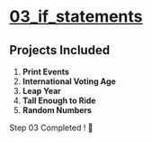 # **[03_if_statements](https://colab.research.google.com/drive/1uVP4GRMP7U9HItxoPiK0eM973KLiD92z?usp=sharing)**


## **Projects Included**
1. **Print Events**  
2. **International Voting Age**  
3. **Leap Year**  
4. **Tall Enough to Ride**  
5. **Random Numbers**  


Step 03 Completed ! 🚀
